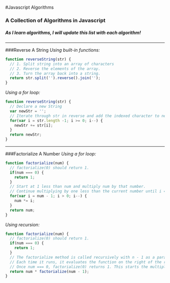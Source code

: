 #Javascript Algorithms
### A Collection of Algorithms in Javascript
##### As I learn algorithms, I will update this list with each algorithm!
------
###Reverse A String
_Using built-in functions:_
```Javascript
function reverseString(str) {
  // 1. Split string into an array of characters
  // 2. Reverse the elements of the array.
  // 3. Turn the array back into a string.
  return str.split('').reverse().join('');
}
```
_Using a for loop:_
```Javascript
function reverseString(str) {
  // Declare a new String
  var newStr = '';
  // Iterate through str in reverse and add the indexed character to newStr.
  for(var i = str.length -1; i >= 0; i--) {
    newStr += str[i];
  }
  return newStr;
}
```
------
###Factorialize A Number
_Using a for loop:_
```Javascript
function factorialize(num) {
  // factorialize(0) should return 1.
  if(num === 0) {
    return 1;
  } 
  // Start at 1 less than num and multiply num by that number.
  // Continue multiplying by one less than the current number until i = 0.
  for(var i = num - 1; i > 0; i--) {
    num *= i;
  }
  return num;
}
```
_Using recursion:_
```Javascript
function factorialize(num) {
  // factorialize(0) should return 1.
  if(num === 0) {
    return 1;
  }
  // The factorialize method is called recursively with n - 1 as a parameter.
  // Each time it runs, it evaluates the function on the right of the return statement before returning.
  // Once num === 0, factorialize(0) returns 1. This starts the multiplication up the chain of returns.
  return num * factorialize(num - 1);
}
```